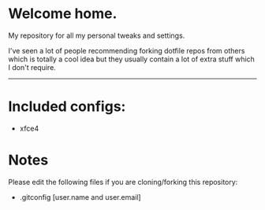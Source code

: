 # Welcome home.

My repository for all my personal tweaks and settings.

I've seen a lot of people recommending forking dotfile repos from
others which is totally a cool idea but they usually contain a lot
of extra stuff which I don't require.

---

# Included configs:

* xfce4

# Notes

Please edit the following files if you are cloning/forking this repository:

* .gitconfig [user.name and user.email]
